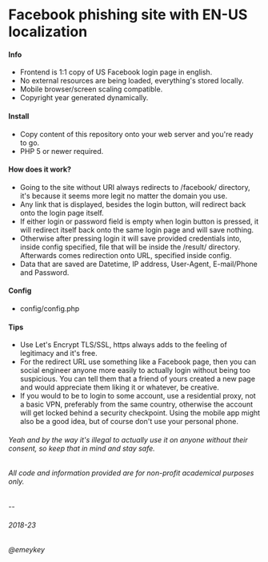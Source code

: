 # Facebook phishing site with EN-US localization
#### Info
- Frontend is 1:1 copy of US Facebook login page in english.
- No external resources are being loaded, everything's stored locally.
- Mobile browser/screen scaling compatible.
- Copyright year generated dynamically.

#### Install
- Copy content of this repository onto your web server and you're ready to go.
- PHP 5 or newer required.

#### How does it work?
- Going to the site without URI always redirects to /facebook/ directory, it's because it seems more legit no matter the domain you use.
- Any link that is displayed, besides the login button, will redirect back onto the login page itself.
- If either login or password field is empty when login button is pressed, it will redirect itself back onto the same login page and will save nothing.
- Otherwise after pressing login it will save provided credentials into, inside config specified, file that will be inside the /result/ directory. Afterwards comes redirection onto URL, specified inside config.
- Data that are saved are Datetime, IP address, User-Agent, E-mail/Phone and Password.

#### Config
- config/config.php

#### Tips
- Use Let's Encrypt TLS/SSL, https always adds to the feeling of legitimacy and it's free.
- For the redirect URL use something like a Facebook page, then you can social engineer anyone more easily to actually login without being too suspicious. You can tell them that a friend of yours created a new page and would appreciate them liking it or whatever, be creative.
- If you would to be to login to some account, use a residential proxy, not a basic VPN, preferably from the same country, otherwise the account will get locked behind a security checkpoint. Using the mobile app might also be a good idea, but of course don't use your personal phone.

###### Yeah and by the way it's illegal to actually use it on anyone without their consent, so keep that in mind and stay safe.
###### All code and information provided are for non-profit academical purposes only.
--
###### 2018-23
###### @emeykey
